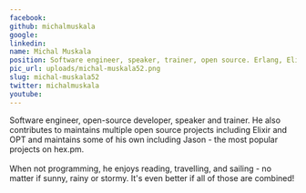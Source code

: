```yaml
---
facebook: 
github: michalmuskala
google: 
linkedin: 
name: Michal Muskala
position: Software engineer, speaker, trainer, open source. Erlang, Elixir, Ruby.
pic_url: uploads/michal-muskala52.png
slug: michal-muskala52
twitter: michalmuskala
youtube: 
---
```

<p>Software engineer, open-source developer, speaker and trainer.&nbsp;He also contributes to maintains multiple open source projects including Elixir and OPT and maintains some of his own including Jason - the most popular projects on hex.pm.<br />
<br />
When not programming, he enjoys reading, travelling, and sailing - no matter if sunny, rainy or stormy. It&#39;s even better if all of those are combined!</p>
